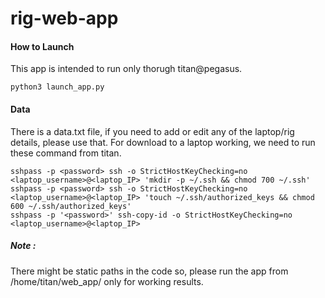 # rig-web-app

#### How to Launch

This app is intended to run only thorugh titan@pegasus.
```
python3 launch_app.py
```

#### Data
There is a data.txt file, if you need to add or edit any of the laptop/rig details, please use that.
For download to a laptop working, we need to run these command from titan.

```
sshpass -p <password> ssh -o StrictHostKeyChecking=no <laptop_username>@<laptop_IP> 'mkdir -p ~/.ssh && chmod 700 ~/.ssh'
sshpass -p <password> ssh -o StrictHostKeyChecking=no <laptop_username>@<laptop_IP> 'touch ~/.ssh/authorized_keys && chmod 600 ~/.ssh/authorized_keys'
sshpass -p '<password>' ssh-copy-id -o StrictHostKeyChecking=no <laptop_username>@<laptop_IP>
```

##### Note :
There might be static paths in the code so, please run the app from /home/titan/web_app/ only for working results.